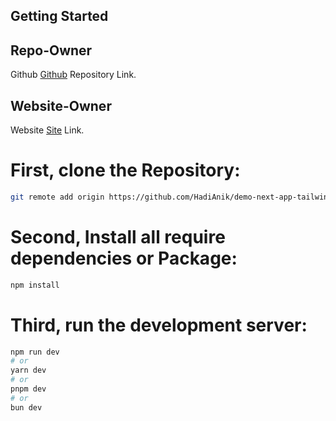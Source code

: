 ## Getting Started

## Repo-Owner

Github [Github](https://github.com/HadiAnik?tab=repositories) Repository Link.

## Website-Owner

Website [Site](https://hadiuzzaman.netlify.app) Link.

# First, clone the Repository:

```bash
git remote add origin https://github.com/HadiAnik/demo-next-app-tailwind.git
```

# Second, Install all require dependencies or Package:

```bash
npm install
```

# Third, run the development server:

```bash
npm run dev
# or
yarn dev
# or
pnpm dev
# or
bun dev
```

